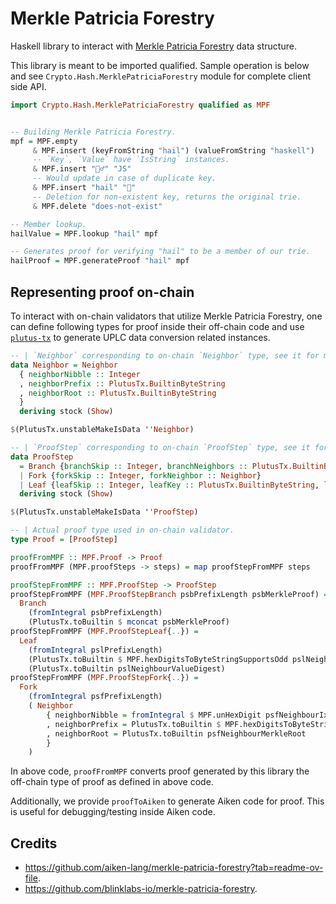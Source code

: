# Merkle Patricia Forestry

Haskell library to interact with [Merkle Patricia Forestry](https://github.com/aiken-lang/merkle-patricia-forestry?tab=readme-ov-file) data structure.

This library is meant to be imported qualified. Sample operation is below and see `Crypto.Hash.MerklePatriciaForestry` module for complete client side API.

```haskell
import Crypto.Hash.MerklePatriciaForestry qualified as MPF


-- Building Merkle Patricia Forestry.
mpf = MPF.empty 
     & MPF.insert (keyFromString "hail") (valueFromString "haskell")
     -- `Key`, `Value` have `IsString` instances.
     & MPF.insert "🙅‍♂️" "JS"
     -- Would update in case of duplicate key.
     & MPF.insert "hail" "🐼"
     -- Deletion for non-existent key, returns the original trie.
     & MPF.delete "does-not-exist"

-- Member lookup.
hailValue = MPF.lookup "hail" mpf

-- Generates proof for verifying "hail" to be a member of our trie.
hailProof = MPF.generateProof "hail" mpf

```
## Representing proof on-chain

To interact with on-chain validators that utilize Merkle Patricia Forestry, one can define following types for proof inside their off-chain code and use [`plutus-tx`](https://github.com/IntersectMBO/plutus) to generate UPLC data conversion related instances.

```haskell
-- | `Neighbor` corresponding to on-chain `Neighbor` type, see it for more details.
data Neighbor = Neighbor
  { neighborNibble :: Integer
  , neighborPrefix :: PlutusTx.BuiltinByteString
  , neighborRoot :: PlutusTx.BuiltinByteString
  }
  deriving stock (Show)

$(PlutusTx.unstableMakeIsData ''Neighbor)

-- | `ProofStep` corresponding to on-chain `ProofStep` type, see it for more details.
data ProofStep
  = Branch {branchSkip :: Integer, branchNeighbors :: PlutusTx.BuiltinByteString}
  | Fork {forkSkip :: Integer, forkNeighbor :: Neighbor}
  | Leaf {leafSkip :: Integer, leafKey :: PlutusTx.BuiltinByteString, leafValue :: PlutusTx.BuiltinByteString}
  deriving stock (Show)

$(PlutusTx.unstableMakeIsData ''ProofStep)

-- | Actual proof type used in on-chain validator.
type Proof = [ProofStep]

proofFromMPF :: MPF.Proof -> Proof
proofFromMPF (MPF.proofSteps -> steps) = map proofStepFromMPF steps

proofStepFromMPF :: MPF.ProofStep -> ProofStep
proofStepFromMPF (MPF.ProofStepBranch psbPrefixLength psbMerkleProof) =
  Branch
    (fromIntegral psbPrefixLength)
    (PlutusTx.toBuiltin $ mconcat psbMerkleProof)
proofStepFromMPF (MPF.ProofStepLeaf{..}) =
  Leaf
    (fromIntegral pslPrefixLength)
    (PlutusTx.toBuiltin $ MPF.hexDigitsToByteStringSupportsOdd pslNeighbourKeyPath)
    (PlutusTx.toBuiltin pslNeighbourValueDigest)
proofStepFromMPF (MPF.ProofStepFork{..}) =
  Fork
    (fromIntegral psfPrefixLength)
    ( Neighbor
        { neighborNibble = fromIntegral $ MPF.unHexDigit psfNeighbourIx
        , neighborPrefix = PlutusTx.toBuiltin $ MPF.hexDigitsToByteStringSupportsOdd psfNeighbourPrefix
        , neighborRoot = PlutusTx.toBuiltin psfNeighbourMerkleRoot
        }
    )
```

In above code, `proofFromMPF` converts proof generated by this library the off-chain type of proof as defined in above code.

Additionally, we provide `proofToAiken` to generate Aiken code for proof. This is useful for debugging/testing inside Aiken code. 

## Credits

* https://github.com/aiken-lang/merkle-patricia-forestry?tab=readme-ov-file.
* https://github.com/blinklabs-io/merkle-patricia-forestry.
